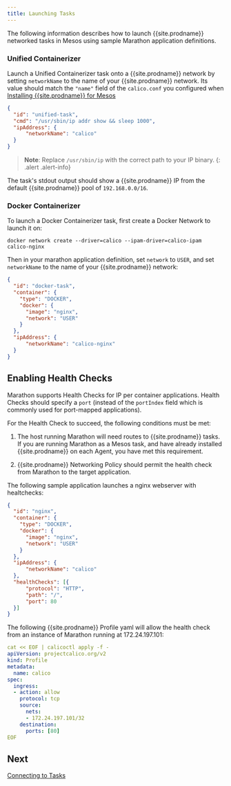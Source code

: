 ```yaml
---
title: Launching Tasks
---
```


The following information describes how to launch {{site.prodname}} networked tasks in Mesos
using sample Marathon application definitions.

### Unified Containerizer

Launch a Unified Containerizer task onto a {{site.prodname}} network by setting
 `networkName` to the name of your {{site.prodname}} network. Its value should match the `"name"`
 field of the `calico.conf` you configured when [Installing {{site.prodname}} for Mesos](../installation/integration)

```json
{
  "id": "unified-task",
  "cmd": "/usr/sbin/ip addr show && sleep 1000",
  "ipAddress": {
      "networkName": "calico"
  }
}
```

> **Note**: Replace `/usr/sbin/ip` with the correct path to your IP binary.
{: .alert .alert-info}

The task's stdout output should show a {{site.prodname}} IP from the default {{site.prodname}} pool of `192.168.0.0/16`.

### Docker Containerizer

To launch a Docker Containerizer task, first create a Docker Network to launch it on:

```
docker network create --driver=calico --ipam-driver=calico-ipam calico-nginx
```

Then in your marathon application definition,
set `network` to `USER`, and set `networkName` to the name of your {{site.prodname}} network:

```json
{
  "id": "docker-task",
  "container": {
    "type": "DOCKER",
    "docker": {
      "image": "nginx",
      "network": "USER"
    }
  },
  "ipAddress": {
      "networkName": "calico-nginx"
  }
}
```

## Enabling Health Checks

Marathon supports Health Checks for IP per container applications. Health Checks
should specify a `port` (instead of the `portIndex` field which is commonly used
for port-mapped applications).

For the Health Check to succeed, the following conditions must be met:

1. The host running Marathon will need routes to {{site.prodname}} tasks. If you are running
Marathon as a Mesos task, and have already installed {{site.prodname}} on each Agent,
you have met this requirement.

2. {{site.prodname}} Networking Policy should permit the health check from Marathon to the
target application.

The following sample application launches a nginx webserver with healtchecks:

```json
{
  "id": "nginx",
  "container": {
    "type": "DOCKER",
    "docker": {
      "image": "nginx",
      "network": "USER"
    }
  },
  "ipAddress": {
      "networkName": "calico"
  },
  "healthChecks": [{
      "protocol": "HTTP",
      "path": "/",
      "port": 80
  }]
}
```

The following {{site.prodname}} Profile yaml will allow the health check from an instance
of Marathon running at 172.24.197.101:

```yaml
cat << EOF | calicoctl apply -f -
apiVersion: projectcalico.org/v2
kind: Profile
metadata:
  name: calico
spec:
  ingress:
  - action: allow
    protocol: tcp
    source:
      nets:
      - 172.24.197.101/32
    destination:
      ports: [80]
EOF
```

## Next

[Connecting to Tasks](connecting-tasks)
